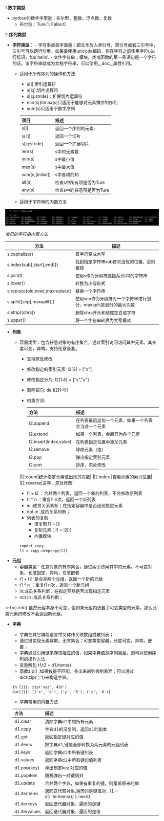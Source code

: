 
1.**数字类型**
- python的数字字面量：布尔型，整数，浮点数，复数
   - 布尔型：Ture:1; False:0
   
2.**序列类型**
- **字符类型**：
	  - 字符串类型字面量：把文本放入单引号，双引号或者三引号中，三引号可以跨行引用。如果要使用unicode编码，则在字符之前使用字符u进行标识，如u'hello'.
	  - 文件字符串：模块，类或函数的第一条语句是一个字符的话，该字符串就成为文档字符串，可以使用__doc__属性引用。
  - 适用于所有序列的操作和方法
	  - s[i]:索引运算符
	  - s[i:j]:切片运算符
	  - s[i:j:stride]：扩展切片运算符
	  - min(s)和max(s)只适用于能够对元素排序的序列
	  - sum(s)只适用于数字序列
	
	|项目|描述|
	|---|----|
	|s[i]|返回一个序列的元素i|
	|s{i:j}|返回一个切片|
	|s[i:j:stride]|返回一个扩展切片|
	|len(s)|s中的元素数|
	|min(s)|s中最小值|
	|max(s)|s中最大值|
	|sum(s,[initial])|s中各项的和|
	|all(s)|检查s中所有项是否为Ture|
	|any(s)|检查s中的任意项是否为Ture|

  - 适用于字符串的内置方法

![image](/image/py-str.png)

*常见的字符串内置方法*

|方法|描述|
|---|---|
|s.capitalize()|首字母变成大写|
|s.index(sub[,start[,end]])|找到指定字符串sub首次出现的位置，否则报错|
|s.join(t)|使用s作为分隔符连接系列t中的字符串|
|s.lower()|转换为小写形式|
|s.replace(old,new[,maxreplace]|替换一个字符串|
|s.split([sep[,maxaplit]])|使用sep作为分隔符对一个字符串进行划分，maxsplit是划分的最大次数|
|s.strip([chrs])|删除chrs开头和结尾空白或字符|
|s.upper()|将一个字符串转换为大写模式|

- **列表**
  - 容器类型：包含任意对象的有序集合，通过索引访问访问其中元素。其长度可变，异构，支持任意嵌套。
	- 支持原处修改
	- 修改指定的索引元素:
			l2[2] = ["x"] 
	- 修改指定分片:
			l2[1:4] = ["x","y"]
	- 删除语句:
			del(l2[1:4]) 
	- 内置方法:
		
		|方法|描述|
		|---|---|
		|l2.append|在列表最后追加一个元素，如果一个列表会当成一个元素|
		|l2.extend|如果一个列表，会展开为各个元素|
		|l2.insert(index,value)|在列表指定位置中添加元素|
		|l2.remove|移除元素（值）|
		|l2.pop|弹出指定索引元素|
		|l2.sort|排序，原处修改|
    |l2.count|统计指定元素值出现的次数|
		|l2.index |查看元素的索引位置|
		|l2.reverse|逆序，原处修改|

	- l1 + l2 ：合并两个列表，返回一个新的列表，不会修改原列表
	- l1 * n ：重复l1 n次，返回一个新列表
	- in :成员关系判断；在指定容器中是否出现指定元素
	- not in :成员关系判断；
	- 列表的复制
		- 潜复制 l1 = l2
		- 复制元素：l1 = l2[:]
		- 内置模块
	
	```
	import copy
	l1 = copy.deepcopy(l2)
	```
- **元组**
	- 容器类型：任意对象的有序集合，通过索引访问其中的元素，不可变对象，长度固定，异构，任意嵌套
	- t1 + t2 :是合并两个元组，返回一个新的元组
	- t1 * n ：重复t1 n次，返回一个新元组
	- in:成员关系判断，在指定容器是否出现指定元素
	- not in :成员关系判断；

`info`{:.info} 虽然元组本身不可变，但如果元组内嵌套了可变类型的元素，那么此类元素的修改不会返回新元组。

- **字典**
	- 字典在其它编程语言中又称作关联数组或散列表；
	- 通过键实现元素存取，无序集合；可变类型容器，长度可变，异构，嵌套；
	- 字典通过引用键来存取相应的值，如果字典值是序列类型，则可以使用序列的操作方法
	- 变量解包 t1,t2 = d1.items()
	- 函数zip() ;如果数量不匹配，多出来的则会别丢弃；可以通过dict(zip('',''))来构造字典。
	
	```
	In [11]: zip('xyz','456')
    Out[11]: [('x', '4'), ('y', '5'), ('z', '6')]
	
	```
	
	- 字典常用的内置方法
	
	|方法|描述|
	|---|---|
	|d1.clear|清除字典d1中的所有元素|
	|d1.copy|字典d1的深复制，返回d1的副本|
	|d1.get|返回指定键对应的值|
	|d1.items|把字典d1,键值全部转换为两元素的元组列表|
	|d1.keys|返回字典d1中所有键列表|
	|d1.values |返回字典d1中所有键的值列表|
	|d1.pop(key)|弹出制定key 对应的值|
	|d1.popitem|随机弹出一对键值对|
	|d1.update|合并两个字典，如果有重复的键，则覆盖原来的值|
	|d1.iteritems|返回迭代器对象,遍历的是键值对，i1 = d1.iteritems();i1.next()|
	|d1.iterkeys|返回迭代器对象，遍历的是键|
	|d1.itervalues|返回迭代器对象，遍历的是值|
	
	